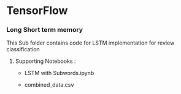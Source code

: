 # TensorFlow

### Long Short term memory

This Sub folder contains code for LSTM implementation for review classification

1. Supporting Notebooks :

    - LSTM with Subwords.ipynb
    
    - combined_data.csv

